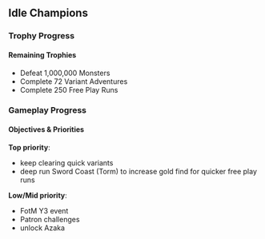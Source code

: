 ## Idle Champions

### Trophy Progress

#### Remaining Trophies

- Defeat 1,000,000 Monsters
- Complete 72 Variant Adventures
- Complete 250 Free Play Runs

### Gameplay Progress

#### Objectives & Priorities

**Top priority**:  
- keep clearing quick variants
- deep run Sword Coast (Torm) to increase gold find for quicker free play runs

**Low/Mid priority**:
- FotM Y3 event
- Patron challenges
- unlock Azaka
